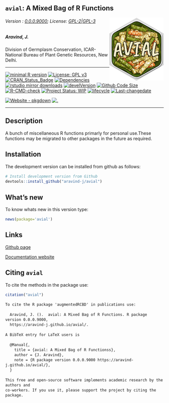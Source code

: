 
<!-- 
<img src="https://raw.githubusercontent.com/aravind-j/avial/master/inst/extdata/avial.png" width="20%" />
-->

## `avial`: A Mixed Bag of R Functions

<img src="https://raw.githubusercontent.com/aravind-j/avial/master/inst/extdata/avial.png" align="right" alt="logo" width="173" height = "200" style = "border: none; float: right;">

###### Version : [0.0.0.9000](https://aravind-j.github.io/avial/); License: [GPL-2\|GPL-3](https://www.r-project.org/Licenses/)

##### Aravind, J.

Division of Germplasm Conservation, ICAR-National Bureau of Plant
Genetic Resources, New Delhi.

------------------------------------------------------------------------

[![minimal R
version](https://img.shields.io/badge/R%3E%3D-3.5.0-6666ff.svg?logo=R)](https://cran.r-project.org/)
[![License: GPL
v3](https://img.shields.io/badge/License-GPL%20v3-blue.svg)](https://www.gnu.org/licenses/gpl-3.0)
[![CRAN_Status_Badge](https://www.r-pkg.org/badges/version-last-release/avial)](https://cran.r-project.org/package=avial)
[![Dependencies](https://tinyverse.netlify.app/status/avial)](https://cran.r-project.org/package=avial)
[![rstudio mirror
downloads](https://cranlogs.r-pkg.org/badges/grand-total/avial?color=green)](https://CRAN.R-project.org/package=avial)
[![develVersion](https://img.shields.io/badge/devel%20version-0.0.0.9000-orange.svg)](https://github.com/aravind-j/avial)
[![Github Code
Size](https://img.shields.io/github/languages/code-size/aravind-j/avial.svg)](https://github.com/aravind-j/avial)
[![R-CMD-check](https://github.com/aravind-j/avial/workflows/R-CMD-check/badge.svg)](https://github.com/aravind-j/avial/actions)
[![Project Status:
WIP](https://www.repostatus.org/badges/latest/wip.svg)](https://www.repostatus.org/#wip)
[![lifecycle](https://lifecycle.r-lib.org/articles/figures/lifecycle-maturing.svg)](https://lifecycle.r-lib.org/articles/stages.html#maturing)
[![Last-changedate](https://img.shields.io/badge/last%20change-2025--09--17-yellowgreen.svg)](https://github.com/aravind-j/avial/)
<!-- [![Zenodo DOI](https://zenodo.org/badge/DOI/10.5281/zenodo.xxxxxxxx.svg)](https://doi.org/10.5281/zenodo.xxxxxxxx) -->
[![Website -
pkgdown](https://img.shields.io/website-up-down-green-red/https/aravind-j.github.io/avial.svg)](https://aravind-j.github.io/avial/)
[![.](https://pro-pulsar-193905.appspot.com/UA-199996472-2/welcome-page)](https://github.com/aravind-j/google-analytics-beacon)
<!-- [![packageversion](https://img.shields.io/badge/Package%20version-0.2.3.3-orange.svg)](https://github.com/aravind-j/avial) -->
<!-- [![GitHub Download Count](https://github-basic-badges.herokuapp.com/downloads/aravind-j/avial/total.svg)] -->
<!-- [![Rdoc](http://www.rdocumentation.org/badges/version/avial)](http://www.rdocumentation.org/packages/avial) -->

------------------------------------------------------------------------

## Description

<!-- A bunch of miscellaneous R functions primarly for personal use. These functions may be migrated to other packages in the future as required. -->

A bunch of miscellaneous R functions primarly for personal use.These
functions may be migrated to other packages in the future as required.

## Installation

<!-- The package can be installed from CRAN as follows: 
&#10;
&#10;-->

The development version can be installed from github as follows:

``` r
# Install development version from Github
devtools::install_github("aravind-j/avial")
```

<!-- ## Detailed tutorial
For a detailed tutorial (vignette) on how to used this package type:
&#10;
``` r
browseVignettes(package = 'avial')
```
The vignette for the latest version is also available [online](https://aravind-j.github.io/avial/articles.html).-->

## What’s new

To know whats new in this version type:

``` r
news(package='avial')
```

## Links

<!-- [CRAN page](https://cran.r-project.org/package=avial) -->

[Github page](https://github.com/aravind-j/avial)

[Documentation website](https://aravind-j.github.io/avial/)

<!-- [Zenodo DOI](https://doi.org/10.5281/zenodo.xxxxxxx) -->

<!-- ## CRAN checks -->

## Citing `avial`

To cite the methods in the package use:

``` r
citation("avial")
```

    To cite the R package 'augmentedRCBD' in publications use:

      Aravind, J. ().  avial: A Mixed Bag of R Functions. R package version 0.0.0.9000,
      https://aravind-j.github.io/avial/.

    A BibTeX entry for LaTeX users is

      @Manual{,
        title = {avial: A Mixed Bag of R Functionss},
        author = {J. Aravind},
        note = {R package version 0.0.0.9000 https://aravind-j.github.io/avial/},
      }

    This free and open-source software implements academic research by the authors and
    co-workers. If you use it, please support the project by citing the package.
